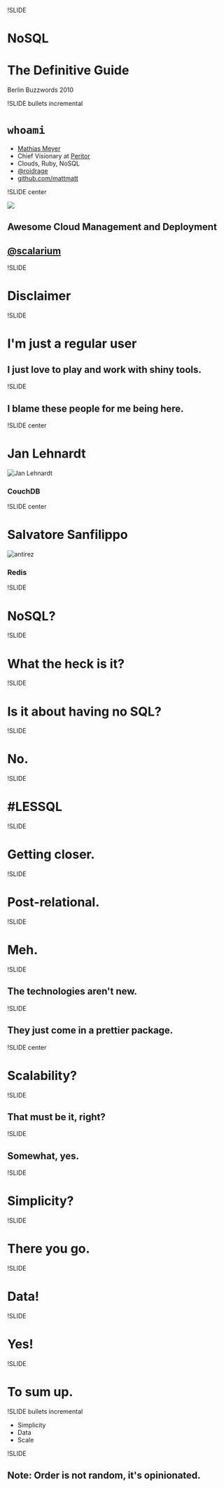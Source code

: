 !SLIDE

# NoSQL #
# The Definitive Guide #

<p class="caption">Berlin Buzzwords 2010</p>

!SLIDE bullets incremental

# `whoami` #

* [Mathias Meyer](http://www.paperplanes.de)
* Chief Visionary at [Peritor](http://www.peritor.com)
* Clouds, Ruby, NoSQL
* [@roidrage](http://twitter.com/roidrage)
* [github.com/mattmatt](http://github.com/mattmatt)

!SLIDE center

<a href="http://scalarium.com"><img src="scalarium.png" id="scalarium_logo"/></a>

## Awesome Cloud Management and Deployment ##
## [@scalarium](http://twitter.com/scalarium)

!SLIDE

# Disclaimer #

!SLIDE

# I'm just a regular user #
## I just love to play and work with shiny tools. ##

!SLIDE

## I blame these people for me being here. ##

!SLIDE center

# Jan Lehnardt #
![Jan Lehnardt](jan_lehnardt.jpg)  

### CouchDB ###

!SLIDE center

# Salvatore Sanfilippo #
![antirez](antirez.png)  

### Redis ###

!SLIDE

# NoSQL? #

!SLIDE

# What the heck is it? #

!SLIDE

# Is it about having no SQL? #

!SLIDE

# No. #

!SLIDE

# \#LESSQL #

!SLIDE

# Getting closer. #

!SLIDE

# Post-relational. #

!SLIDE

# Meh. #

!SLIDE

## The technologies aren't new. ##

!SLIDE

## They just come in a prettier package. ##

!SLIDE center

# Scalability? #

!SLIDE

## That must be it, right? ##

!SLIDE

## Somewhat, yes. ##

!SLIDE

# Simplicity? #

!SLIDE

# There you go. #

!SLIDE

# Data! #

!SLIDE

# Yes! #

!SLIDE

# To sum up. #

!SLIDE bullets incremental

* Simplicity
* Data
* Scale

!SLIDE

## Note: Order is not random, it's opinionated. ##
